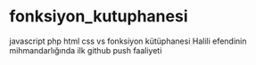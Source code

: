 # fonksiyon_kutuphanesi
javascript php html css vs fonksiyon kütüphanesi
Halili efendinin mihmandarlığında ilk github push faaliyeti